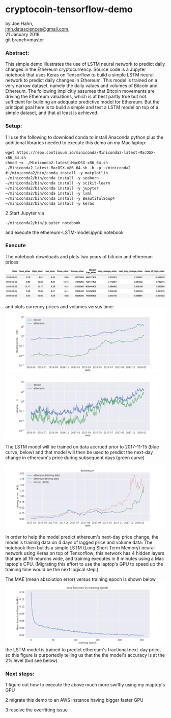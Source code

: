 # cryptocoin-tensorflow-demo

by Joe Hahn,<br />
jmh.datasciences@gmail.com,<br />
21 January 2018<br />
git branch=master

### Abstract:

This simple demo illustrates the use of LSTM neural network to predict daily changes in the
Ethereum cryptocurrency. Source code is a Jupyter notebook that uses Keras on Tensorflow
to build a simple LSTM neural network to predict daily changes in Ethereum. This model is
trained on a very narrow dataset, namely the daily values and volumes of Bitcoin and Ethereum.
The following implicitly assumes that Bitcoin movements are driving the Ethereum valuations,
which is at best partly true but not sufficient for building an adequate predictive model
for Ethereum. But the principal goal here is to build a simple and test a LSTM model on
top of a simple dataset, and that at least is achieved.

### Setup:

1 I use the following to download conda to install Anaconda python plus the additional libraries
needed to execute this demo on my Mac laptop:

    wget https://repo.continuum.io/miniconda/Miniconda2-latest-MacOSX-x86_64.sh
    chmod +x ./Miniconda2-latest-MacOSX-x86_64.sh
    ./Miniconda2-latest-MacOSX-x86_64.sh -b -p ~/miniconda2
    #~/miniconda2/bin/conda install -y matplotlib
    ~/miniconda2/bin/conda install -y seaborn
    ~/miniconda2/bin/conda install -y scikit-learn
    ~/miniconda2/bin/conda install -y jupyter
    ~/miniconda2/bin/conda install -y lxml
    ~/miniconda2/bin/conda install -y BeautifulSoup4
    ~/miniconda2/bin/conda install -y keras

2 Start Jupyter via

    ~/miniconda2/bin/jupyter notebook

and execute the ethereum-LSTM-model.ipynb notebook

### Execute

The notebook downloads and plots two years of bitcoin and ethereum prices:

![](figs/ethereum.png)

and plots currency prices and volumes versus time:
![](figs/price.png)
![](figs/volume.png)

The LSTM model will be trained on data accrued prior to 2017-11-15 (blue curve, below)
and that model will then be used to predict the next-day change in ethereum's price
during subsequent days (green curve)

![](figs/training.png)

In order to help the model predict ethereum's next-day price change, the model is training data
on 4 days of lagged price and volume data. The notebook then builds a simple
LSTM (Long Short Term Memory) neural network using Keras on top of Tensorflow;
this network has 4 hidden layers that are all 16 neurons wide,
and training executes in 8 minutes using a Mac laptop's CPU. (Migrating this effort to use
the laptop's GPU to speed up the training time would be the next logical step.)

The MAE (mean absolution error) versus training epoch is shown below
![](figs/loss.png)
the LSTM model is trained to predict ethereum's fractional next-day price, so this figure
is purportedly telling us that the the model's accuracy is at the 2% level (but see below).


### Next steps:

1 figure out how to execute the above much more swiftly using my maptop's GPU

2 migrate this demo to an AWS instance having bigger faster GPU

3 resolve the overfitting issue


